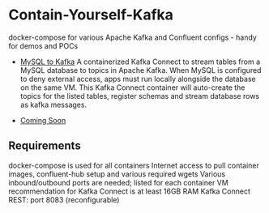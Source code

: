 # Contain-Yourself-Kafka
docker-compose for various Apache Kafka and Confluent configs - handy for demos and POCs



* [MySQL to Kafka](01_mySQL_to_ConfluentCloud)
A containerized Kafka Connect to stream tables from a MySQL database to topics in Apache Kafka.
When MySQL is configured to deny external access, apps must run locally alongside the database on the same VM.
This Kafka Connect container will auto-create the topics for the listed tables, register schemas and stream database rows as kafka messages.

* [Coming Soon ](#Coming_Soon)


## Requirements
docker-compose is used for all containers
Internet access to pull container images, confluent-hub setup and various required wgets
Various inbound/outbound ports are needed; listed for each container
VM recommendation for Kafka Connect is at least 16GB RAM
Kafka Connect REST: port 8083 (reconfigurable)
